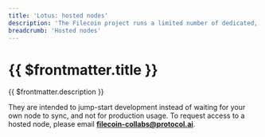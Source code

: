 ```yaml
---
title: 'Lotus: hosted nodes'
description: 'The Filecoin project runs a limited number of dedicated, up-to-date nodes on the Filecoin testnet.'
breadcrumb: 'Hosted nodes'
---
```


# {{ $frontmatter.title }}

{{ $frontmatter.description }}

They are intended to jump-start development instead of waiting for your own node to sync, and not for production usage. To request access to a hosted node, please email **filecoin-collabs@protocol.ai**.
